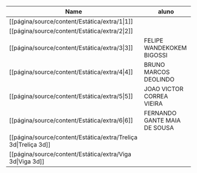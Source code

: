 |Name|aluno|
|---|---|
|[[página/source/content/Estática/extra/1\|1]]||
|[[página/source/content/Estática/extra/2\|2]]||
|[[página/source/content/Estática/extra/3\|3]]|FELIPE WANDEKOKEM BIGOSSI|
|[[página/source/content/Estática/extra/4\|4]]|BRUNO MARCOS DEOLINDO|
|[[página/source/content/Estática/extra/5\|5]]|JOAO VICTOR CORREA VIEIRA|
|[[página/source/content/Estática/extra/6\|6]]|FERNANDO GANTE MAIA DE SOUSA|
|[[página/source/content/Estática/extra/Treliça 3d\|Treliça 3d]]||
|[[página/source/content/Estática/extra/Viga 3d\|Viga 3d]]||